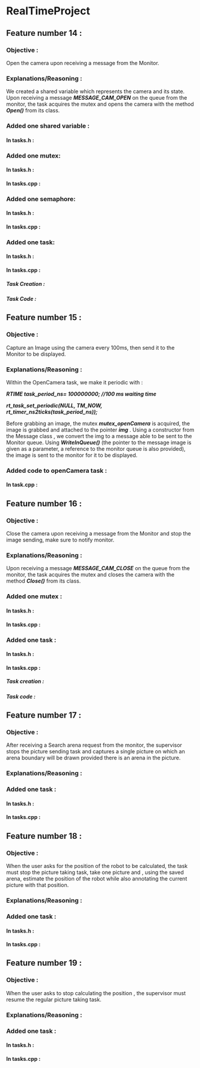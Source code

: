 # RealTimeProject

## Feature number 14 :

### Objective :

Open the camera upon receiving a message from the Monitor.
  
### Explanations/Reasoning :

We created a shared variable which represents the camera and its state.
Upon receiving a message ***MESSAGE_CAM_OPEN*** on the queue from the monitor, 
the task acquires the mutex and opens the camera with the method ***Open()*** from its class.

### Added one shared variable :

#### In tasks.h :

### Added one mutex:

#### In tasks.h :

#### In tasks.cpp :

### Added one semaphore:

#### In tasks.h :

#### In tasks.cpp :

### Added one task:

#### In tasks.h :

#### In tasks.cpp :

##### Task Creation :

##### Task Code :

## Feature number 15 :

### Objective :

Capture an Image using the camera every 100ms, then send it to the Monitor to be displayed.

### Explanations/Reasoning :

Within the OpenCamera task, we make it periodic with :

***RTIME task_period_ns= 100000000; //100 ms waiting time***

***rt_task_set_periodic(NULL, TM_NOW, rt_timer_ns2ticks(task_period_ns));***

Before grabbing an image, the mutex ***mutex_openCamera*** is acquired, the image is grabbed and attached to the pointer ***img*** .
Using a constructor from the Message class , we convert the img to a message able to be sent to the Monitor queue.
Using ***WriteInQueue()*** (the pointer to the message image is given as a parameter, a reference to the monitor queue is also provided),
the image is sent to the monitor for it to be displayed.

### Added code to openCamera task :

#### In task.cpp :

## Feature number 16 :

### Objective :

Close the camera upon receiving a message from the Monitor and stop the image sending, make sure to notify monitor.

### Explanations/Reasoning :

Upon receiving a message ***MESSAGE_CAM_CLOSE*** on the queue from the monitor, 
the task acquires the mutex and closes the camera with the method ***Close()*** from its class.

### Added one mutex :

#### In tasks.h :

#### In tasks.cpp :

### Added one task :

#### In tasks.h :

#### In tasks.cpp :

##### Task creation :

##### Task code :

## Feature number 17 :

### Objective :

After receiving a Search arena request from the monitor, the supervisor stops the picture sending task
and captures a single picture on which an arena boundary will be drawn provided there is an arena in the picture. 

### Explanations/Reasoning :

### Added one task :

#### In tasks.h :

#### In tasks.cpp :

## Feature number 18 :

### Objective :

When the user asks for the position of the robot to be calculated, the task must stop the picture taking task,
take one picture and , using the saved arena, estimate the position of the robot while also annotating the current picture with that position.

### Explanations/Reasoning :

### Added one task :

#### In tasks.h :

#### In tasks.cpp :

## Feature number 19 :

### Objective :

When the user asks to stop calculating the position , the supervisor must resume the regular picture taking task.

### Explanations/Reasoning :

### Added one task :

#### In tasks.h :

#### In tasks.cpp :


  
